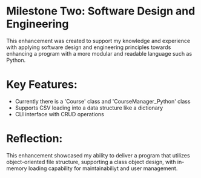 # Milestone Two: Software Design and Engineering

This enhancement was created to support my knowledge and experience with applying software design and engineering principles towards enhancing a program with a more modular and readable language such as Python.  

# Key Features: 
- Currently there is a 'Course' class and 'CourseManager_Python' class
- Supports CSV loading into a data structure like a dictionary
- CLI interface with CRUD operations 

# Reflection:
This enhancement showcased my ability to deliver a program that utilizes object-oriented file structure, supporting a class object design, with in-memory loading capability for maintainabiliyt and user management. 
